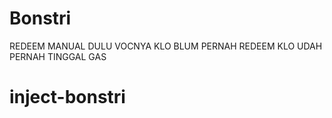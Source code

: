 # Bonstri
REDEEM MANUAL DULU VOCNYA KLO BLUM PERNAH REDEEM
KLO UDAH PERNAH TINGGAL GAS
# inject-bonstri
